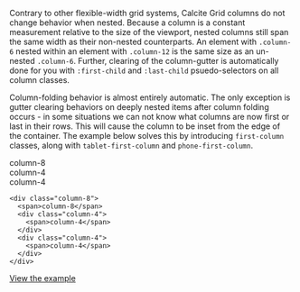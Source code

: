 Contrary to other flexible-width grid systems, Calcite Grid columns do not change behavior when nested. Because a column is a constant measurement relative to the size of the viewport, nested columns still span the same width as their non-nested counterparts. An element with `.column-6` nested within an element with `.column-12` is the same size as an un-nested `.column-6`. Further, clearing of the column-gutter is automatically done for you with `:first-child` and `:last-child` psuedo-selectors on all column classes.

Column-folding behavior is almost entirely automatic. The only exception is gutter clearing behaviors on deeply nested items after column folding occurs - in some situations we can not know what columns are now first or last in their rows. This will cause the column to be inset from the edge of the container. The example below solves this by introducing `first-column` classes, along with `tablet-first-column` and `phone-first-column`.

<div class="grid-example clearfix">
  <div class="column-8">
    <span>column-8</span>
    <div class="column-4">
      <span>column-4</span>
    </div>
    <div class="column-4">
      <span>column-4</span>
    </div>
  </div>
</div>

```
<div class="column-8">
  <span>column-8</span>
  <div class="column-4">
    <span>column-4</span>
  </div>
  <div class="column-4">
    <span>column-4</span>
  </div>
</div>
```


[View the example]({{relativePath}}/examples/grid/#nested-columns)
